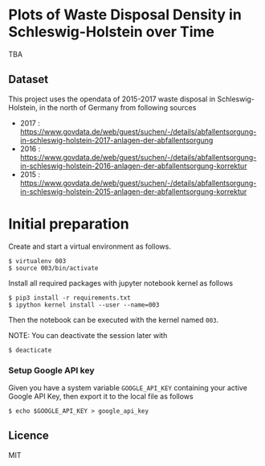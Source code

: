 # Plots of Waste Disposal Density in Schleswig-Holstein over Time

TBA

## Dataset

This project uses the opendata of 2015-2017 waste disposal in Schleswig-Holstein, in the north of Germany from following sources

- 2017 : https://www.govdata.de/web/guest/suchen/-/details/abfallentsorgung-in-schleswig-holstein-2017-anlagen-der-abfallentsorgung
- 2016 : https://www.govdata.de/web/guest/suchen/-/details/abfallentsorgung-in-schleswig-holstein-2016-anlagen-der-abfallentsorgung-korrektur
- 2015 : https://www.govdata.de/web/guest/suchen/-/details/abfallentsorgung-in-schleswig-holstein-2015-anlagen-der-abfallentsorgung-korrektur


# Initial preparation

Create and start a virtual environment as follows.

```
$ virtualenv 003
$ source 003/bin/activate
```

Install all required packages with jupyter notebook kernel as follows

```
$ pip3 install -r requirements.txt
$ ipython kernel install --user --name=003
```

Then the notebook can be executed with the kernel named `003`.

NOTE: You can deactivate the session later with

```
$ deacticate
```

### Setup Google API key

Given you have a system variable `GOOGLE_API_KEY` containing your active 
Google API Key, then export it to the local file as follows

```
$ echo $GOOGLE_API_KEY > google_api_key
```

## Licence

MIT